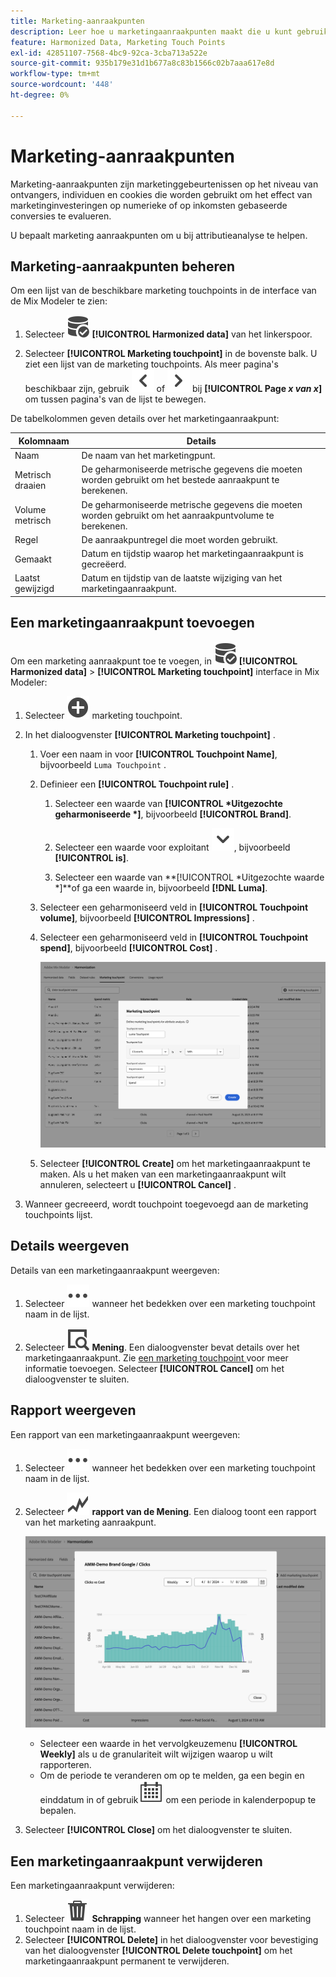 ```yaml
---
title: Marketing-aanraakpunten
description: Leer hoe u marketingaanraakpunten maakt die u kunt gebruiken als onderdeel van het harmoniseren van uw gegevens in de Mix Modeler.
feature: Harmonized Data, Marketing Touch Points
exl-id: 42851107-7568-4bc9-92ca-3cba713a522e
source-git-commit: 935b179e31d1b677a8c83b1566c02b7aaa617e8d
workflow-type: tm+mt
source-wordcount: '448'
ht-degree: 0%

---
```


# Marketing-aanraakpunten

Marketing-aanraakpunten zijn marketinggebeurtenissen op het niveau van ontvangers, individuen en cookies die worden gebruikt om het effect van marketinginvesteringen op numerieke of op inkomsten gebaseerde conversies te evalueren.

U bepaalt marketing aanraakpunten om u bij attributieanalyse te helpen.

## Marketing-aanraakpunten beheren

Om een lijst van de beschikbare marketing touchpoints in de interface van de Mix Modeler te zien:

1. Selecteer ![ DataSearch ](/help/assets/icons/DataCheck.svg) **[!UICONTROL Harmonized data]** van het linkerspoor.

1. Selecteer **[!UICONTROL Marketing touchpoint]** in de bovenste balk. U ziet een lijst van de marketing touchpoints. Als meer pagina&#39;s beschikbaar zijn, gebruik ![ Pijl links ](/help/assets/icons/ChevronLeft.svg) of ![ Pijl rechts ](/help/assets/icons/ChevronRight.svg) bij **[!UICONTROL Page _x _van_ x_]** om tussen pagina&#39;s van de lijst te bewegen.

De tabelkolommen geven details over het marketingaanraakpunt:

| Kolomnaam | Details |
| --- | ---|
| Naam | De naam van het marketingpunt. |
| Metrisch draaien | De geharmoniseerde metrische gegevens die moeten worden gebruikt om het bestede aanraakpunt te berekenen. |
| Volume metrisch | De geharmoniseerde metrische gegevens die moeten worden gebruikt om het aanraakpuntvolume te berekenen. |
| Regel | De aanraakpuntregel die moet worden gebruikt. |
| Gemaakt | Datum en tijdstip waarop het marketingaanraakpunt is gecreëerd. |
| Laatst gewijzigd | Datum en tijdstip van de laatste wijziging van het marketingaanraakpunt. |


## Een marketingaanraakpunt toevoegen

Om een marketing aanraakpunt toe te voegen, in ![ DataSearch ](/help/assets/icons/DataCheck.svg) **[!UICONTROL Harmonized data]** > **[!UICONTROL Marketing touchpoint]** interface in Mix Modeler:

1. Selecteer ![ toevoegen ](/help/assets/icons/AddCircle.svg) marketing touchpoint.

1. In het dialoogvenster **[!UICONTROL Marketing touchpoint]** .

   1. Voer een naam in voor **[!UICONTROL Touchpoint Name]**, bijvoorbeeld `Luma Touchpoint` .

   1. Definieer een **[!UICONTROL Touchpoint rule]** .

      1. Selecteer een waarde van **[!UICONTROL *Uitgezochte geharmoniseerde *]**, bijvoorbeeld **[!UICONTROL Brand]**.

      1. Selecteer een waarde voor exploitant ![ Chevron ](/help/assets/icons/ChevronDown.svg), bijvoorbeeld **[!UICONTROL is]**.

      1. Selecteer een waarde van **[!UICONTROL *Uitgezochte waarde *]**of ga een waarde in, bijvoorbeeld **[!DNL Luma]**.

   1. Selecteer een geharmoniseerd veld in **[!UICONTROL Touchpoint volume]**, bijvoorbeeld **[!UICONTROL Impressions]** .

   1. Selecteer een geharmoniseerd veld in **[!UICONTROL Touchpoint spend]**, bijvoorbeeld **[!UICONTROL Cost]** .

      ![ Marketing touchpoint ](/help/assets/create-touchpoint.png)

   1. Selecteer **[!UICONTROL Create]** om het marketingaanraakpunt te maken. Als u het maken van een marketingaanraakpunt wilt annuleren, selecteert u **[!UICONTROL Cancel]** .

1. Wanneer gecreeerd, wordt touchpoint toegevoegd aan de marketing touchpoints lijst.


## Details weergeven

Details van een marketingaanraakpunt weergeven:

1. Selecteer ![ Meer ](/help/assets/icons/More.svg) wanneer het bedekken over een marketing touchpoint naam in de lijst.

1. Selecteer ![ Mening ](/help/assets/icons/ViewDetail.svg) **Mening**. Een dialoogvenster bevat details over het marketingaanraakpunt. Zie [ een marketing touchpoint ](#add-a-marketing-touchpoint) voor meer informatie toevoegen. Selecteer **[!UICONTROL Cancel]** om het dialoogvenster te sluiten.


## Rapport weergeven

Een rapport van een marketingaanraakpunt weergeven:

1. Selecteer ![ Meer ](/help/assets/icons/More.svg) wanneer het bedekken over een marketing touchpoint naam in de lijst.

1. Selecteer ![ GraphTrend ](/help/assets/icons/GraphTrend.svg) **rapport van de Mening**. Een dialoog toont een rapport van het marketing aanraakpunt.

   ![ de marketing touchpoint meningsrapport ](../assets/marketingtouchpoint-view-report.png)

   * Selecteer een waarde in het vervolgkeuzemenu **[!UICONTROL Weekly]** als u de granulariteit wilt wijzigen waarop u wilt rapporteren.
   * Om de periode te veranderen om op te melden, ga een begin en einddatum in of gebruik ![ Kalender ](/help/assets/icons/Calendar.svg) om een periode in kalenderpopup te bepalen.

1. Selecteer **[!UICONTROL Close]** om het dialoogvenster te sluiten.

## Een marketingaanraakpunt verwijderen

Een marketingaanraakpunt verwijderen:

1. Selecteer ![ Schrapping ](/help/assets/icons/Delete.svg) **Schrapping** wanneer het hangen over een marketing touchpoint naam in de lijst.
1. Selecteer **[!UICONTROL Delete]** in het dialoogvenster voor bevestiging van het dialoogvenster **[!UICONTROL Delete touchpoint]** om het marketingaanraakpunt permanent te verwijderen.

